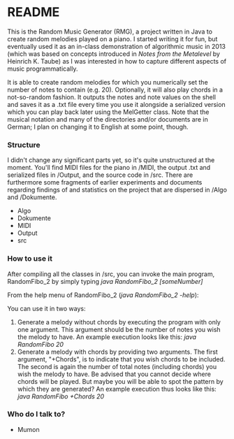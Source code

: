 # README #

This is the Random Music Generator (RMG), a project written in Java to create random melodies played on a piano. I started writing it for fun, but eventually used it as an in-class demonstration of algorithmic music in 2013 (which was based on concepts introduced in _Notes from the Metalevel_ by Heinrich K. Taube) as I was interested in how to capture different aspects of music programmatically.

It is able to create random melodies for which you numerically set the number of notes to contain (e.g. 20). Optionally, it will also play chords in a not-so-random fashion. It outputs the notes and note values on the shell and saves it as a .txt file every time you use it alongside a serialized version which you can play back later using the MelGetter class. Note that the musical notation and many of the directories and/or documents are in German; I plan on changing it to English at some point, though.

### Structure ###

I didn't change any significant parts yet, so it's quite unstructured at the moment. You'll find MIDI files for the piano in /MIDI, the output .txt and serialized files in /Output, and the source code in /src. There are furthermore some fragments of earlier experiments and documents regarding findings of and statistics on the project that are dispersed in /Algo and /Dokumente.

* Algo
* Dokumente
* MIDI
* Output
* src

### How to use it ###

After compiling all the classes in /src, you can invoke the main program, RandomFibo_2 by simply typing _java RandomFibo_2 [someNumber]_

From the help menu of RandomFibo_2 (_java RandomFibo_2 -help_):

You can use it in two ways:
1. Generate a melody without chords by executing the program with only one argument. This argument should be the number of notes you wish the melody to have. An example execution looks like this: _java RandomFibo 20_
2. Generate a melody with chords by providing two arguments. The first argument, "+Chords", is to indicate that you wish chords to be included. The second is again the number of total notes (including chords) you wish the melody to have. Be advised that you cannot decide where chords will be played. But maybe you will be able to spot the pattern by which they are generated? An example execution thus looks like this: _java RandomFibo +Chords 20_

### Who do I talk to? ###

* Mumon